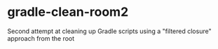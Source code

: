 # gradle-clean-room2
Second attempt at cleaning up Gradle scripts using a "filtered closure" approach from the root
